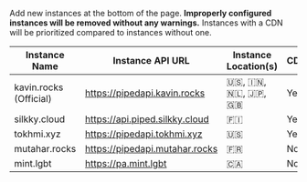 Add new instances at the bottom of the page. **Improperly configured instances will be removed without any warnings.** Instances with a CDN will be prioritized compared to instances without one.

Instance Name | Instance API URL | Instance Location(s) | CDN | Registered Users
--- | --- | --- | --- | ---
kavin.rocks (Official) | https://pipedapi.kavin.rocks | 🇺🇸, 🇮🇳, 🇳🇱, 🇯🇵, 🇬🇧 | Yes | ![](https://pipedapi.kavin.rocks/registered/badge)
silkky.cloud | https://api.piped.silkky.cloud | 🇫🇮 | Yes | ![](https://api.piped.silkky.cloud/registered/badge)
tokhmi.xyz | https://pipedapi.tokhmi.xyz| 🇺🇸 | Yes | ![](https://pipedapi.tokhmi.xyz/registered/badge)
mutahar.rocks | https://pipedapi.mutahar.rocks | 🇫🇷 | No | ![](https://pipedapi.mutahar.rocks/registered/badge)
mint.lgbt | https://pa.mint.lgbt | 🇨🇦 | No | ![](https://pa.mint.lgbt/registered/badge)
